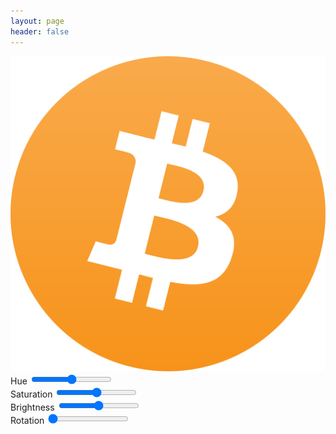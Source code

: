 ```yaml
---
layout: page
header: false
---
```


<div class="avatar-container">
    <div class="avatar-preview">
        <img id="avatar" src="/assets/avatar.png">
    </div>
    <div class="avatar-toggles">
    <div class="toggle">
        <label>Hue</label>
        <input class="slider" id="hue" type="range" value="128" min="0" max="255" /> 
    </div>
     <div class="toggle">
        <label>Saturation</label>
        <input class="slider" id="saturation" type="range" value="4" min="0" max="8" step="1" /> 
    </div>
     <div class="toggle">
        <label>Brightness</label>
        <input class="slider" id="brightness" type="range" value="4" min="0" max="8" step="1" /> 
    </div>
     <div class="toggle">
        <label>Rotation</label>
        <input class="slider" id="rotation" type="range" value="0" min="0" max="360" step="1" /> 
    </div>
</div>

<script>

    $(document).ready(function() {
        var hue = getRandom(1, 256);
        var saturation = getRandom(1, 9);
        var brightness = getRandom(1, 9);
        var rotate = 0;

        $('#hue').val(hue);
        $('#saturation').val(saturation);
        $('#brightness').val(brightness);

        update();

        $('#hue').on('input', function(){
		    hue = (parseInt($(this).val(), 10) + 128) % 255;
		    update();
	    });
        $('#rotation').on('input', function(){
		    rotate = parseInt($(this).val(), 10);
		    update();
	    });

        $('#saturation').on('input', function(){
		    saturation = parseInt($(this).val(), 10);
		    update();
	    });

        $('#brightness').on('input', function(){
		    brightness = parseInt($(this).val(), 10);
		    update();
	    });

        function getRandom(min, max) {
            min = Math.ceil(min);
            max = Math.floor(max);
            return Math.floor(Math.random() * (max - min)) + min;
        }

        function update(){
            var h = Math.floor(360 * (hue / 256.0));
            var s = Math.floor(200 * (saturation / 8.0));
            var b = 80 + Math.floor(40 * (brightness / 8.0));
		    $('#avatar').css({
                'filter':'hue-rotate(' + h + 'deg) saturate(' + s + '%) brightness(' + b + '%) ',
                'transform': 'rotate(' + rotate + 'deg)',
		    });
	    }
    })
</script>